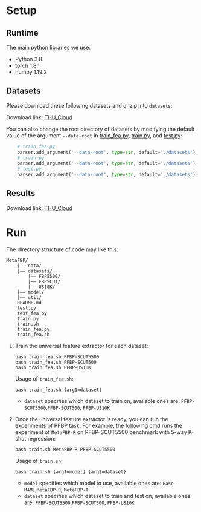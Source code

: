 # Setup
## Runtime

The main python libraries we use:
- Python 3.8
- torch 1.8.1
- numpy 1.19.2

## Datasets
Please download these following datasets and unzip into `datasets`:

Download link:  [THU_Cloud](https://cloud.tsinghua.edu.cn/f/b5f39ae98736445798ac/?dl=1)

You can also change the root directory of datasets by modifying the default value of the argument `--data-root` in [train_fea.py](train_fea.py), [train.py](train.py), and [test.py](test.py):
```python
    # train_fea.py
    parser.add_argument('--data-root', type=str, default='./datasets')
    # train.py
    parser.add_argument('--data-root', type=str, default='./datasets')
    # test.py
    parser.add_argument('--data-root', type=str, default='./datasets')
```

## Results

Download link:  [THU_Cloud](https://cloud.tsinghua.edu.cn/f/e1e06ec4a2614fedbb3a/?dl=1)

# Run
The directory structure of code may like this:
```text
MetaFBP/
    |–– data/
    |–– datasets/
        |–– FBP5500/
        |–– FBPSCUT/
        |–– US10K/
    |–– model/
    |–– util/
    README.md
    test.py
    test_fea.py
    train.py
    train.sh
    train_fea.py
    train_fea.sh
```
1. Train the universal feature extractor for each dataset:
    ```shell
    bash train_fea.sh PFBP-SCUT5500
    bash train_fea.sh PFBP-SCUT500
    bash train_fea.sh PFBP-US10K
    ```
    Usage of `train_fea.sh`:
    ```text
    bash train_fea.sh {arg1=dataset}
    ```
    - `dataset` specifies which dataset to train on, available ones are: `PFBP-SCUT5500`,`PFBP-SCUT500`, `PFBP-US10K`

2. Once the universal feature extractor is ready, you can run the experiments of PFBP task. For example, the following cmd runs the experiment of `MetaFBP-R` on PFBP-SCUT5500 benchmark with 5-way K-shot regression:
    ```shell
    bash train.sh MetaFBP-R PFBP-SCUT5500
    ```
    Usage of `train.sh`:
    ```text
    bash train.sh {arg1=model} {arg2=dataset}
    ```
    - `model` specifies which model to use, available ones are: `Base-MAML`,`MetaFBP-R`, `MetaFBP-T`
    - `dataset` specifies which dataset to train and test on, available ones are: `PFBP-SCUT5500`,`PFBP-SCUT500`, `PFBP-US10K`

